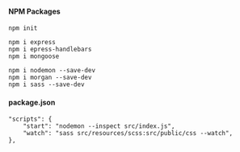 #### NPM Packages

```
npm init

npm i express
npm i epress-handlebars
npm i mongoose

npm i nodemon --save-dev
npm i morgan --save-dev
npm i sass --save-dev
```

#### package.json

```
"scripts": {
    "start": "nodemon --inspect src/index.js",
    "watch": "sass src/resources/scss:src/public/css --watch",
},
```
